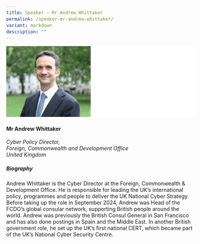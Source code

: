 ```yaml
---
title: Speaker – Mr Andrew Whittaker
permalink: /speaker-mr-andrew-whittaker/
variant: markdown
description: ""
---
```

![](/images/2025%20speakers/Andrew_Whittaker.png)
#### **Mr Andrew Whittaker**

*Cyber Policy Director,<br>Foreign, Commonwealth and Development Office<br>United Kingdom*

##### **Biography**
Andrew Whittaker is the Cyber Director at the Foreign, Commonwealth &amp; Development Office. He is responsible for leading the UK’s international policy, programmes and people to deliver the UK National Cyber Strategy. Before taking up the role in September 2024, Andrew was Head of the FCDO’s global consular network, supporting British people around the world. Andrew was previously the British Consul General in San Francisco and has also done postings in Spain and the Middle East. In another British government role, he set up the UK’s first national CERT, which became part of the UK’s National Cyber Security Centre. 

